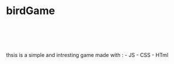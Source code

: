 # birdGame
<div align='center'>
  <br />
  <p>
    <a href='https://github.com/sorooshhm/birdGame'><img src='https://uupload.ir/files/04f1_untitled_-_google_chrome_1_16_2021_2_28_27_pm.png' alt='' />
</a>
  </p>
    <br />
  <p>

  </p>
</div>
thsis is a simple and intresting game made with : 
- JS
- CSS
- HTml

